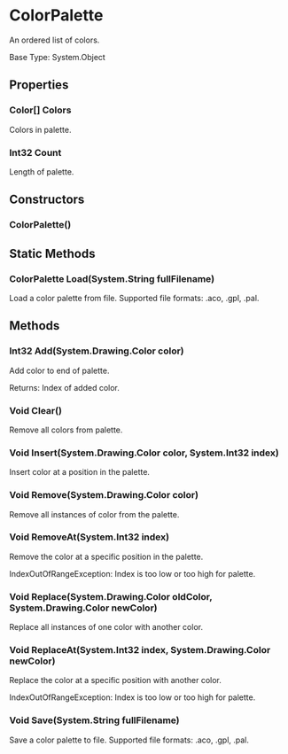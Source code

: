# ColorPalette

An ordered list of colors.

Base Type: System.Object

## Properties

### Color[] Colors

Colors in palette.

### Int32 Count

Length of palette.

## Constructors

### ColorPalette()

## Static Methods

### ColorPalette Load(System.String fullFilename)

Load a color palette from file. Supported file formats: .aco, .gpl, .pal.

## Methods

### Int32 Add(System.Drawing.Color color)

Add color to end of palette.

Returns: Index of added color.

### Void Clear()

Remove all colors from palette.

### Void Insert(System.Drawing.Color color, System.Int32 index)

Insert color at a position in the palette.

### Void Remove(System.Drawing.Color color)

Remove all instances of color from the palette.

### Void RemoveAt(System.Int32 index)

Remove the color at a specific position in the palette.

IndexOutOfRangeException: Index is too low or too high for palette.

### Void Replace(System.Drawing.Color oldColor, System.Drawing.Color newColor)

Replace all instances of one color with another color.

### Void ReplaceAt(System.Int32 index, System.Drawing.Color newColor)

Replace the color at a specific position with another color.

IndexOutOfRangeException: Index is too low or too high for palette.

### Void Save(System.String fullFilename)

Save a color palette to file. Supported file formats: .aco, .gpl, .pal.

